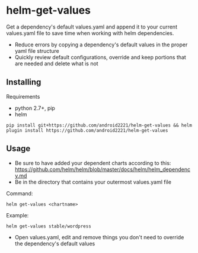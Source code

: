 # helm-get-values
Get a dependency's default values.yaml and append it to your current values.yaml file to save time when working with helm dependencies.
- Reduce errors by copying a dependency's default values in the proper yaml file structure
- Quickly review default configurations, override and keep portions that are needed and delete what is not

## Installing

Requirements
- python 2.7+, pip
- helm

```
pip install git+https://github.com/android2221/helm-get-values && helm plugin install https://github.com/android2221/helm-get-values 
```


## Usage
- Be sure to have added your dependent charts according to this: https://github.com/helm/helm/blob/master/docs/helm/helm_dependency.md
- Be in the directory that contains your outermost values.yaml file
  
Command:

```
helm get-values <chartname>
```

Example:
```
helm get-values stable/wordpress
```
- Open values.yaml, edit and remove things you don't need to override the dependency's default values

